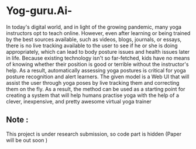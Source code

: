 # Yog-guru.Ai-

In today's digital world, and in light of the growing pandemic, many yoga instructors opt to teach online. However, even after learning or being trained by the best sources available, such as videos, blogs, journals, or essays, there is no live tracking available to the user to see if he or she is doing appropriately, which can lead to body posture issues and health issues later in life. Because existing technology isn't so far-fetched, kids have no means of knowing whether their position is good or terrible without the instructor's help. As a result, automatically assessing yoga postures is critical for yoga posture recognition and alert learners. The given model is a Web UI that will assist the user through yoga poses by live tracking them and correcting them on the fly. As a result, the method can be used as a starting point for creating a system that will help humans practise yoga with the help of a clever, inexpensive, and pretty awesome virtual yoga trainer

## Note :
This project is under research submission, so code part is hidden (Paper will be out soon )
